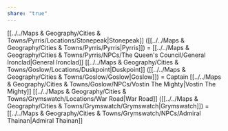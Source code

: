 ```yaml
---
share: "true"
---
```


[[../../Maps & Geography/Cities & Towns/Pyrris/Locations/Stonepeak|Stonepeak]] ([[../../Maps & Geography/Cities & Towns/Pyrris/Pyrris|Pyrris]]) = [[../../Maps & Geography/Cities & Towns/Pyrris/NPCs/The Queen's Council/General Ironclad|General Ironclad]]
[[../../Maps & Geography/Cities & Towns/Goslow/Locations/Duskpoint|Duskpoint]] ([[../../Maps & Geography/Cities & Towns/Goslow/Goslow|Goslow]]) = Captain [[../../Maps & Geography/Cities & Towns/Goslow/NPCs/Vostin The Mighty|Vostin The Mighty]]
[[../../Maps & Geography/Cities & Towns/Grymswatch/Locations/War Road|War Road]] ([[../../Maps & Geography/Cities & Towns/Grymswatch/Grymswatch|Grymswatch]]) = [[../../Maps & Geography/Cities & Towns/Grymswatch/NPCs/Admiral Thainan|Admiral Thainan]]